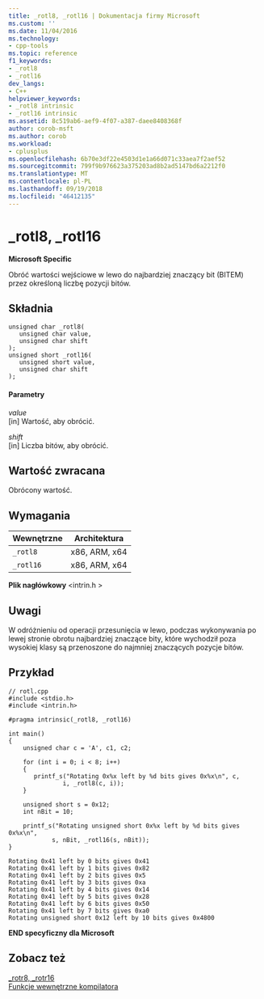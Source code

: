 ```yaml
---
title: _rotl8, _rotl16 | Dokumentacja firmy Microsoft
ms.custom: ''
ms.date: 11/04/2016
ms.technology:
- cpp-tools
ms.topic: reference
f1_keywords:
- _rotl8
- _rotl16
dev_langs:
- C++
helpviewer_keywords:
- _rotl8 intrinsic
- _rotl16 intrinsic
ms.assetid: 8c519ab6-aef9-4f07-a387-daee8408368f
author: corob-msft
ms.author: corob
ms.workload:
- cplusplus
ms.openlocfilehash: 6b70e3df22e4503d1e1a66d071c33aea7f2aef52
ms.sourcegitcommit: 799f9b976623a375203ad8b2ad5147bd6a2212f0
ms.translationtype: MT
ms.contentlocale: pl-PL
ms.lasthandoff: 09/19/2018
ms.locfileid: "46412135"
---
```

# <a name="rotl8-rotl16"></a>_rotl8, _rotl16

**Microsoft Specific**

Obróć wartości wejściowe w lewo do najbardziej znaczący bit (BITEM) przez określoną liczbę pozycji bitów.

## <a name="syntax"></a>Składnia

```
unsigned char _rotl8( 
   unsigned char value, 
   unsigned char shift 
);
unsigned short _rotl16( 
   unsigned short value, 
   unsigned char shift 
);
```

#### <a name="parameters"></a>Parametry

*value*<br/>
[in] Wartość, aby obrócić.

*shift*<br/>
[in] Liczba bitów, aby obrócić.

## <a name="return-value"></a>Wartość zwracana

Obrócony wartość.

## <a name="requirements"></a>Wymagania

|Wewnętrzne|Architektura|
|---------------|------------------|
|`_rotl8`|x86, ARM, x64|
|`_rotl16`|x86, ARM, x64|

**Plik nagłówkowy** \<intrin.h >

## <a name="remarks"></a>Uwagi

W odróżnieniu od operacji przesunięcia w lewo, podczas wykonywania po lewej stronie obrotu najbardziej znaczące bity, które wychodził poza wysokiej klasy są przenoszone do najmniej znaczących pozycje bitów.

## <a name="example"></a>Przykład

```
// rotl.cpp
#include <stdio.h>
#include <intrin.h>

#pragma intrinsic(_rotl8, _rotl16)

int main()
{
    unsigned char c = 'A', c1, c2;

    for (int i = 0; i < 8; i++)
    {
       printf_s("Rotating 0x%x left by %d bits gives 0x%x\n", c,
               i, _rotl8(c, i));
    }

    unsigned short s = 0x12;
    int nBit = 10;

    printf_s("Rotating unsigned short 0x%x left by %d bits gives 0x%x\n",
            s, nBit, _rotl16(s, nBit));
}
```

```Output
Rotating 0x41 left by 0 bits gives 0x41
Rotating 0x41 left by 1 bits gives 0x82
Rotating 0x41 left by 2 bits gives 0x5
Rotating 0x41 left by 3 bits gives 0xa
Rotating 0x41 left by 4 bits gives 0x14
Rotating 0x41 left by 5 bits gives 0x28
Rotating 0x41 left by 6 bits gives 0x50
Rotating 0x41 left by 7 bits gives 0xa0
Rotating unsigned short 0x12 left by 10 bits gives 0x4800
```

**END specyficzny dla Microsoft**

## <a name="see-also"></a>Zobacz też

[_rotr8, _rotr16](../intrinsics/rotr8-rotr16.md)<br/>
[Funkcje wewnętrzne kompilatora](../intrinsics/compiler-intrinsics.md)